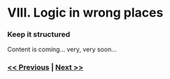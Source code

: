 # VIII. Logic in wrong places

### Keep it structured

Content is coming... very, very soon...

### [<< Previous](/pages/en/too-many-comments.html) | [Next >>](/pages/en/not-using-using.html)